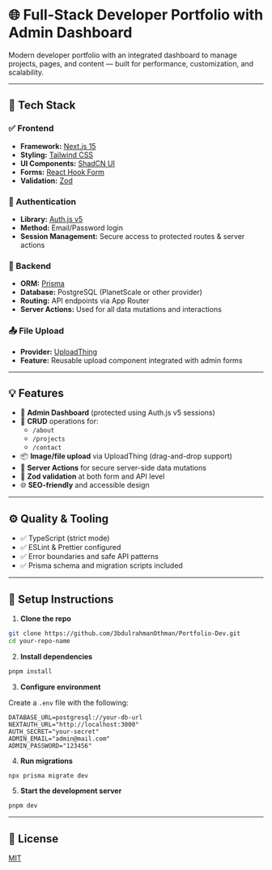 # 🌐 Full-Stack Developer Portfolio with Admin Dashboard

Modern developer portfolio with an integrated dashboard to manage projects, pages, and content — built for performance, customization, and scalability.

---

## 🚀 Tech Stack

### ✅ Frontend
- **Framework:** [Next.js 15](https://nextjs.org/)
- **Styling:** [Tailwind CSS](https://tailwindcss.com/)
- **UI Components:** [ShadCN UI](https://ui.shadcn.com/)
- **Forms:** [React Hook Form](https://react-hook-form.com/)
- **Validation:** [Zod](https://zod.dev/)

### 🔐 Authentication
- **Library:** [Auth.js v5](https://authjs.dev/)
- **Method:** Email/Password login
- **Session Management:** Secure access to protected routes & server actions

### 🧠 Backend
- **ORM:** [Prisma](https://www.prisma.io/)
- **Database:** PostgreSQL (PlanetScale or other provider)
- **Routing:** API endpoints via App Router
- **Server Actions:** Used for all data mutations and interactions

### 📤 File Upload
- **Provider:** [UploadThing](https://uploadthing.com/)
- **Feature:** Reusable upload component integrated with admin forms

---

## 💡 Features

- 🔐 **Admin Dashboard** (protected using Auth.js v5 sessions)
- 📝 **CRUD** operations for:
  - `/about`
  - `/projects`
  - `/contact`
- 📦 **Image/file upload** via UploadThing (drag-and-drop support)
- 🔁 **Server Actions** for secure server-side data mutations
- 🧪 **Zod validation** at both form and API level
- 🌐 **SEO-friendly** and accessible design

---

## ⚙️ Quality & Tooling

- ✅ TypeScript (strict mode)
- ✅ ESLint & Prettier configured
- ✅ Error boundaries and safe API patterns
- ✅ Prisma schema and migration scripts included

---

## 🔧 Setup Instructions

1. **Clone the repo**

```bash
git clone https://github.com/3bdulrahmanOthman/Portfolio-Dev.git
cd your-repo-name
```

2. **Install dependencies**

```bash
pnpm install
```

3. **Configure environment**

Create a `.env` file with the following:

```env
DATABASE_URL=postgresql://your-db-url
NEXTAUTH_URL="http://localhost:3000"
AUTH_SECRET="your-secret"
ADMIN_EMAIL="admin@mail.com"
ADMIN_PASSWORD="123456"
```

4. **Run migrations**

```bash
npx prisma migrate dev
```

5. **Start the development server**

```bash
pnpm dev
```

---

## 📜 License

[MIT](LICENSE)
